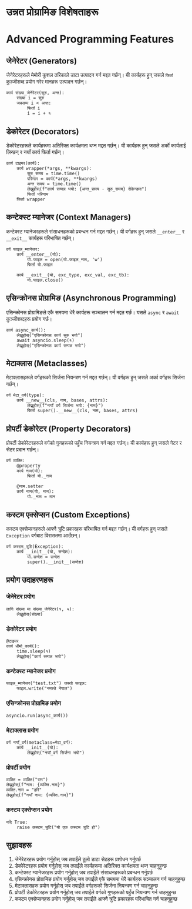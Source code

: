 # उन्नत प्रोग्रामिङ विशेषताहरू
# Advanced Programming Features

## जेनेरेटर (Generators)

जेनेरेटरहरूले मेमोरी कुशल तरिकाले डाटा उत्पादन गर्न मद्दत गर्छन्। यी कार्यहरू हुन् जसले `फिर्ता` कुञ्जीशब्द प्रयोग गरेर मानहरू उत्पादन गर्छन्।

```nepali
कार्य संख्या_जेनेरेटर(सुरु, अन्त):
    संख्या i = सुरु
    जबसम्म i < अन्त:
        फिर्ता i
        i = i + १
```

## डेकोरेटर (Decorators)

डेकोरेटरहरूले कार्यहरूमा अतिरिक्त कार्यक्षमता थप्न मद्दत गर्छन्। यी कार्यहरू हुन् जसले अर्को कार्यलाई लिन्छन् र नयाँ कार्य फिर्ता गर्छन्।

```nepali
कार्य टाइमर(कार्य):
    कार्य wrapper(*args, **kwargs):
        सुरु_समय = time.time()
        परिणाम = कार्य(*args, **kwargs)
        अन्त_समय = time.time()
        लेख्नुहोस्(f"कार्य सम्पन्न भयो: {अन्त_समय - सुरु_समय} सेकेन्डमा")
        फिर्ता परिणाम
    फिर्ता wrapper
```

## कन्टेक्स्ट म्यानेजर (Context Managers)

कन्टेक्स्ट म्यानेजरहरूले संसाधनहरूको प्रबन्धन गर्न मद्दत गर्छन्। यी वर्गहरू हुन् जसले `__enter__` र `__exit__` कार्यहरू परिभाषित गर्छन्।

```nepali
वर्ग फाइल_म्यानेजर:
    कार्य __enter__(यो):
        यो.फाइल = open(यो.फाइल_नाम, 'w')
        फिर्ता यो.फाइल
    
    कार्य __exit__(यो, exc_type, exc_val, exc_tb):
        यो.फाइल.close()
```

## एसिन्क्रोनस प्रोग्रामिङ (Asynchronous Programming)

एसिन्क्रोनस प्रोग्रामिङले एकै समयमा धेरै कार्यहरू सञ्चालन गर्न मद्दत गर्छ। यसले `async` र `await` कुञ्जीशब्दहरू प्रयोग गर्छ।

```nepali
कार्य async_कार्य():
    लेख्नुहोस्("एसिन्क्रोनस कार्य सुरु भयो")
    await asyncio.sleep(१)
    लेख्नुहोस्("एसिन्क्रोनस कार्य सम्पन्न भयो")
```

## मेटाक्लास (Metaclasses)

मेटाक्लासहरूले वर्गहरूको सिर्जना नियन्त्रण गर्न मद्दत गर्छन्। यी वर्गहरू हुन् जसले अर्का वर्गहरू सिर्जना गर्छन्।

```nepali
वर्ग मेटा_वर्ग(type):
    कार्य __new__(cls, नाम, bases, attrs):
        लेख्नुहोस्(f"नयाँ वर्ग सिर्जना भयो: {नाम}")
        फिर्ता super().__new__(cls, नाम, bases, attrs)
```

## प्रोपर्टी डेकोरेटर (Property Decorators)

प्रोपर्टी डेकोरेटरहरूले वर्गको गुणहरूको पहुँच नियन्त्रण गर्न मद्दत गर्छन्। यी कार्यहरू हुन् जसले गेटर र सेटर प्रदान गर्छन्।

```nepali
वर्ग व्यक्ति:
    @property
    कार्य नाम(यो):
        फिर्ता यो._नाम
    
    @नाम.setter
    कार्य नाम(यो, मान):
        यो._नाम = मान
```

## कस्टम एक्सेप्सन (Custom Exceptions)

कस्टम एक्सेप्सनहरूले आफ्नै त्रुटि प्रकारहरू परिभाषित गर्न मद्दत गर्छन्। यी वर्गहरू हुन् जसले `Exception` वर्गबाट विरासतमा आउँछन्।

```nepali
वर्ग कस्टम_त्रुटि(Exception):
    कार्य __init__(यो, सन्देश):
        यो.सन्देश = सन्देश
        super().__init__(सन्देश)
```

## प्रयोग उदाहरणहरू

### जेनेरेटर प्रयोग
```nepali
लागि संख्या मा संख्या_जेनेरेटर(१, ५):
    लेख्नुहोस्(संख्या)
```

### डेकोरेटर प्रयोग
```nepali
@टाइमर
कार्य धीमो_कार्य():
    time.sleep(१)
    लेख्नुहोस्("कार्य सम्पन्न भयो")
```

### कन्टेक्स्ट म्यानेजर प्रयोग
```nepali
फाइल_म्यानेजर("test.txt") जस्तो फाइल:
    फाइल.write("नमस्ते नेपाल")
```

### एसिन्क्रोनस प्रोग्रामिङ प्रयोग
```nepali
asyncio.run(async_कार्य())
```

### मेटाक्लास प्रयोग
```nepali
वर्ग नयाँ_वर्ग(metaclass=मेटा_वर्ग):
    कार्य __init__(यो):
        लेख्नुहोस्("नयाँ_वर्ग सिर्जना भयो")
```

### प्रोपर्टी प्रयोग
```nepali
व्यक्ति = व्यक्ति("राम")
लेख्नुहोस्(f"नाम: {व्यक्ति.नाम}")
व्यक्ति.नाम = "हरि"
लेख्नुहोस्(f"नयाँ नाम: {व्यक्ति.नाम}")
```

### कस्टम एक्सेप्सन प्रयोग
```nepali
यदि True:
    raise कस्टम_त्रुटि("यो एक कस्टम त्रुटि हो")
```

## सुझावहरू

1. जेनेरेटरहरू प्रयोग गर्नुहोस् जब तपाईंले ठूलो डाटा सेटहरू प्रशोधन गर्नुपर्छ
2. डेकोरेटरहरू प्रयोग गर्नुहोस् जब तपाईंले कार्यहरूमा अतिरिक्त कार्यक्षमता थप्न चाहनुहुन्छ
3. कन्टेक्स्ट म्यानेजरहरू प्रयोग गर्नुहोस् जब तपाईंले संसाधनहरूको प्रबन्धन गर्नुपर्छ
4. एसिन्क्रोनस प्रोग्रामिङ प्रयोग गर्नुहोस् जब तपाईंले एकै समयमा धेरै कार्यहरू सञ्चालन गर्न चाहनुहुन्छ
5. मेटाक्लासहरू प्रयोग गर्नुहोस् जब तपाईंले वर्गहरूको सिर्जना नियन्त्रण गर्न चाहनुहुन्छ
6. प्रोपर्टी डेकोरेटरहरू प्रयोग गर्नुहोस् जब तपाईंले वर्गको गुणहरूको पहुँच नियन्त्रण गर्न चाहनुहुन्छ
7. कस्टम एक्सेप्सनहरू प्रयोग गर्नुहोस् जब तपाईंले आफ्नै त्रुटि प्रकारहरू परिभाषित गर्न चाहनुहुन्छ 
